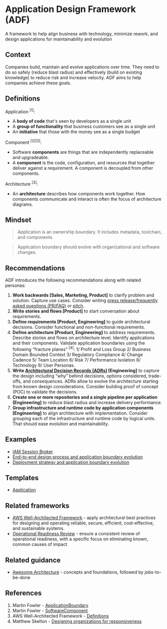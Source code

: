 # Application Design Framework (ADF)
A framework to help align business with technology, minimize rework, and design applications for maintainability and evolution

## Context
Companies build, maintain and evolve applications over time. They need to do so safely (reduce blast radius) and effectively (build on existing knowledge) to reduce risk and increase velocity. ADF aims to help companies achieve these goals.

## Definitions

Application <sup>[1]</sup>:
* A **body of code** that's seen by developers as a single unit
* A **group of functionality** that business customers see as a single unit
* An **initiative** that those with the money see as a single budget

Component <sup>[2][3]</sup>:
* Software **components** are things that are independently replaceable and upgradeable.
* A **component** is the code, configuration, and resources that together deliver against a requirement. A component is decoupled from other components.

Architecture <sup>[3]</sup>:
* An **architecture** describes how components work together. How components communicate and interact is often the focus of architecture diagrams.

## Mindset
> Application is an ownership boundary. It includes metadata, toolchain, and components.

> Application boundary should evolve with organizational and software changes.

## Recommendations
ADF introduces the following recommendations along with related personas:
1. **Work backwards [Sales, Marketing, Product]** to clarify problem and solution. Capture use cases. Consider writing [press release/frequently asked questions (PR/FAQ)](https://productstrategy.co/working-backwards-the-amazon-prfaq-for-product-innovation/) or [pitch](https://basecamp.com/shapeup/1.5-chapter-06).
2. **Write stories and flows [Product]** to start conversation about requirements.
3. **Define requirements [Product, Engineering]** to guide architectural decisions. Consider functional and non-functional requirements.
4. **Define architecture [Product, Engineering]** to address requirements. Describe stories and flows on architecture level. Identify applications and their components. Validate application boundaries using the following “fracture planes” <sup>[4]</sup>: 1/ Profit and Loss Group 2/ Business Domain Bounded Context 3/ Regulatory Compliance 4/ Change Cadence 5/ Team Location 6/ Risk 7/ Performance Isolation 8/ Technology 9/ User Personas.
5. **Write [Architectural Decision Records (ADRs)](https://docs.aws.amazon.com/prescriptive-guidance/latest/architectural-decision-records/appendix.html) [Engineering]** to capture the design including “why” behind decisions, options considered, trade-offs, and consequences. ADRs allow to evolve the architecture starting from known design considerations. Consider building proof of concept (POC) to validate the decisions.
6. **Create one or more repositories and a single pipeline per application [Engineering]** to reduce blast radius and increase delivery performance.
7. **Group infrastructure and runtime code by application components [Engineering]** to align architecture with implementation. Consider grouping each of the infrastructure and runtime code by logical units. That should ease evolution and maintainability.

## Examples
* [IAM Session Broker](examples/iam-session-broker/README.md)
* [End-to-end design process and application boundary evolution](examples/application-evolution-1/README.md)
* [Deployment strategy and application boundary evolution](examples/application-evolution-2/README.md)

## Templates
* [Application](templates/application/README.md)

## Related frameworks
* [AWS Well-Architected Framework](https://aws.amazon.com/architecture/well-architected/) - apply architectural best practices for designing and operating reliable, secure, efficient, cost-effective, and sustainable systems.
* [Operational Readiness Review](https://docs.aws.amazon.com/wellarchitected/latest/operational-readiness-reviews/wa-operational-readiness-reviews.html) - ensure a consistent review of operational readiness, with a specific focus on eliminating known, common causes of impact

## Related guidance
* [Awesome Architecture](https://github.com/alexpulver/awesome-architecture) - concepts and foundations, followed by jobs-to-be-done

## References
1. Martin Fowler - [ApplicationBoundary](https://martinfowler.com/bliki/ApplicationBoundary.html)
2. Martin Fowler - [SoftwareComponent](https://martinfowler.com/bliki/SoftwareComponent.html)
3. AWS Well-Architected Framework - [Definitions](https://docs.aws.amazon.com/wellarchitected/latest/framework/definitions.html)
4. Matthew Skelton - [Designing organizations for responsiveness](https://blog.matthewskelton.net/2017/11/07/designing-organisations-for-responsiveness/#more-2053)
